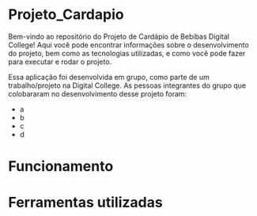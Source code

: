 # Projeto_Cardapio
Bem-vindo ao repositório do Projeto de Cardápio de Bebibas Digital College! Aqui você pode encontrar informações sobre o desenvolvimento do projeto, bem como as tecnologias utilizadas, e como você pode fazer para executar e rodar o projeto.

Essa aplicação  foi desenvolvida em grupo, como parte de um trabalho/projeto na Digital College. As pessoas integrantes do grupo que colobararam no desenvolvimento desse projeto foram:

* a
* b
* c
* d

# Funcionamento

# Ferramentas utilizadas
